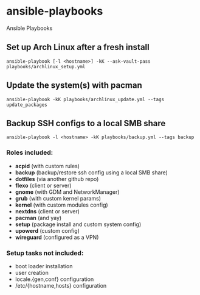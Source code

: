 # ansible-playbooks
Ansible Playbooks

## Set up Arch Linux after a fresh install
```
ansible-playbook [-l <hostname>] -kK --ask-vault-pass playbooks/archlinux_setup.yml
```

## Update the system(s) with pacman
```
ansible-playbook -kK playbooks/archlinux_update.yml --tags update_packages
```

## Backup SSH configs to a local SMB share
```
ansible-playbook -l <hostname> -kK playbooks/backup.yml --tags backup
```


### Roles included:
- **acpid** (with custom rules)
- **backup** (backup/restore ssh config using a local SMB share)
- **dotfiles** (via another github repo)
- **flexo** (client or server)
- **gnome** (with GDM and NetworkManager)
- **grub** (with custom kernel params)
- **kernel** (with custom modules config)
- **nextdns** (client or server)
- **pacman** (and yay)
- **setup** (package install and custom system config)
- **upowerd** (custom config)
- **wireguard** (configured as a VPN)

### Setup tasks **not** included: 
 - boot loader installation
 - user creation
 - locale.{gen,conf} configuration
 - /etc/{hostname,hosts} configuration
 